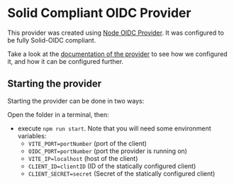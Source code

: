 # Solid Compliant OIDC Provider

This provider was created using [Node OIDC Provider](https://github.com/panva/node-oidc-provider). It was configured to be fully Solid-OIDC compliant.

Take a look at the [documentation of the provider](../../docs/modules/providers/pages/oidc_provider.adoc) to see how we configured it, and how it can be configured further.

## Starting the provider

Starting the provider can be done in two ways:

Open the folder in a terminal, then:
- execute `npm run start`. Note that you will need some environment variables:
    - `VITE_PORT=portNumber` (port of the client)
    - `OIDC_PORT=portNumber` (port the provider is running on)
    - `VITE_IP=localhost` (host of the client)
    - `CLIENT_ID=clientID` (ID of the statically configured client)
    - `CLIENT_SECRET=secret` (Secret of the statically configured client)